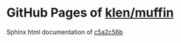 GitHub Pages of [klen/muffin](https://github.com/klen/muffin.git)
===
Sphinx html documentation of [c5a2c56b](https://github.com/klen/muffin/tree/c5a2c56bc25d43e24e3f85af5757e8b48516fa66)
